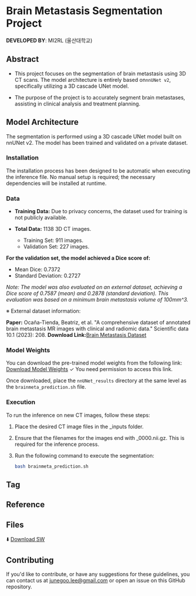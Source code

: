 # Brain Metastasis Segmentation Project
 
**DEVELOPED BY**: MI2RL (울산대학교)


## Abstract

- This project focuses on the segmentation of brain metastasis using 3D CT scans. The model architecture is entirely based on```nnUNet v2```, specifically utilizing a 3D cascade UNet model.

- The purpose of the project is to accurately segment brain metastases, assisting in clinical analysis and treatment planning.


## Model Architecture

The segmentation is performed using a 3D cascade UNet model built on nnUNet v2. The model has been trained and validated on a private dataset.


### Installation

The installation process has been designed to be automatic when executing the inference file. No manual setup is required; the necessary dependencies will be installed at runtime.


### Data

- **Training Data:** Due to privacy concerns, the dataset used for training is not publicly available.

- **Total Data:** 1138 3D CT images.
  - Training Set: 911 images.
  - Validation Set: 227 images.
 
**For the validation set, the model achieved a Dice score of:**
  - Mean Dice: 0.7372
  - Standard Deviation: 0.2727


*Note: The model was also evaluated on an external dataset, achieving a Dice score of 0.7587 (mean) and 0.2878 (standard deviation). This evaluation was based on a minimum brain metastasis volume of 100mm^3.*

 ※ External dataset information:

**Paper:** Ocaña-Tienda, Beatriz, et al. "A comprehensive dataset of annotated brain metastasis MR images with clinical and radiomic data." Scientific data 10.1 (2023): 208.
**Download Link:**[Brain Metastasis Dataset](https://molab.es/datasets-brain-metastasis-1/?type=metasrd)


### Model Weights

You can download the pre-trained model weights from the following link:
[Download Model Weights](https://drive.google.com/file/d/1-pauKADV0gEfen2Jip9Jwjdttx6oDa_w/view?usp=drive_link)
✓ You need permission to access this link.

Once downloaded, place the ```nnUNet_results``` directory at the same level as the ```brainmeta_prediction.sh``` file.

### Execution

To run the inference on new CT images, follow these steps:

1. Place the desired CT image files in the _inputs folder.

2. Ensure that the filenames for the images end with _0000.nii.gz. This is required for the inference process.

3. Run the following command to execute the segmentation:
   ```bash
   bash brainmeta_prediction.sh
   ```
## Tag 

## Reference

## Files
⬇️ [Download SW](https://github.com/mi2rl/DataCuration/tree/386eafa30667b9558f4d24ee702955b75d36a4fd/Brainmeta_Seg)


## Contributing

If you'd like to contribute, or have any suggestions for these guidelines, you can contact us at junegoo.lee@gmail.com or open an issue on this GitHub repository.
